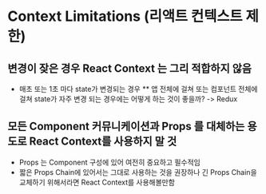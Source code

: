 # Context Limitations (리액트 컨텍스트 제한)

## 변경이 잦은 경우 React Context 는 그리 적합하지 않음

- 매초 또는 1초 마다 state가 변경되는 경우
  \*\* 앱 전체에 걸쳐 또는 컴포넌트 전체에 걸쳐 state가 자주 변경 되는 경우에는 어떻게 하는 것이 좋을까? -> Redux

## 모든 Component 커뮤니케이션과 Props 를 대체하는 용도로 React Context를 사용하지 말 것

- Props 는 Component 구성에 있어 여전히 중요하고 필수적임
- 짧은 Props Chain에 있어서는 그대로 사용하는 것을 권장하나 긴 Props Chain을 교체하기 위해서라면 React Context를 사용해볼만함
